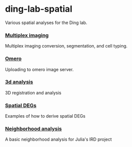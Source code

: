 # ding-lab-spatial
Various spatial analyses for the Ding lab.

### **[Multiplex imaging](https://github.com/estorrs/ding-lab-spatial/tree/main/multiplex_imaging)**

Multiplex imaging conversion, segmentation, and cell typing.

### **[Omero](https://github.com/estorrs/ding-lab-spatial/tree/main/omero)**

Uploading to omero image server.

### **[3d analysis](https://github.com/estorrs/ding-lab-spatial/tree/main/3d_analysis)**

3D registration and analysis

### **[Spatial DEGs]()**

Examples of how to derive spatial DEGs

### **[Neighborhood analysis](https://github.com/estorrs/ding-lab-spatial/tree/main/julia_ird)**

A basic neighborhood analysis for Julia's IRD project
